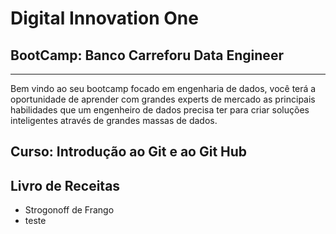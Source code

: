 # Digital Innovation One

## **BootCamp: Banco Carreforu Data Engineer**
<hr>
Bem vindo ao seu bootcamp focado em engenharia de dados, você terá a oportunidade de aprender com grandes experts de mercado as principais habilidades que um engenheiro de dados precisa ter para criar soluções inteligentes através de grandes massas de dados.

## **Curso: Introdução ao Git e ao Git Hub**

## Livro de Receitas

- Strogonoff de Frango
- teste
